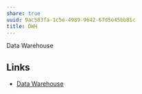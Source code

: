 ```yaml
---
share: true
uuid: 9ac583fa-1c5e-4989-9642-67d5e45bb81c
title: DWH
---
```

Data Warehouse

## Links

* [Data Warehouse](../364036ef-b313-432b-a855-83b637de52e7)
